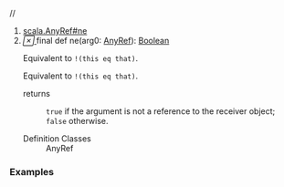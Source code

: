 //
<ol>
<li><a href="https://www.scala-lang.org/api/2.12.3/scala/collection/mutable/ArrayBuffer.html#ne(x$1:AnyRef):Boolean">scala.AnyRef#ne</a></li>
<li name="scala.AnyRef#ne" visbl="pub" class="indented0 " data-isabs="false" fullcomment="yes" group="Ungrouped"> <a id="ne(x$1:AnyRef):Boolean"></a><a id="ne(AnyRef):Boolean"></a> <span class="permalink"> <a href="../../../scala/collection/mutable/ArrayBuffer.html#ne(x$1:AnyRef):Boolean" title="Permalink"> <i class="material-icons"></i> </a> </span> <span class="modifier_kind"> <span class="modifier">final </span> <span class="kind">def</span> </span> <span class="symbol"> <span class="name">ne</span><span class="params">(<span name="arg0">arg0: <a href="../../AnyRef.html" class="extype" name="scala.AnyRef">AnyRef</a></span>)</span><span class="result">: <a href="../../Boolean.html" class="extype" name="scala.Boolean">Boolean</a></span> </span> <p class="shortcomment cmt">Equivalent to <code>!(this eq that)</code>.</p>
 <div class="fullcomment">
  <div class="comment cmt">
   <p>Equivalent to <code>!(this eq that)</code>. </p>
  </div>
  <dl class="paramcmts block">
   <dt>
    returns
   </dt>
   <dd class="cmt">
    <p><code>true</code> if the argument is not a reference to the receiver object; <code>false</code> otherwise.</p>
   </dd>
  </dl>
  <dl class="attributes block"> 
   <dt>
    Definition Classes
   </dt>
   <dd>
    AnyRef
   </dd>
  </dl>
 </div> </li>
        </ol>


### Examples



